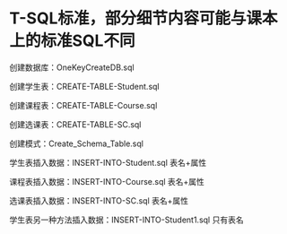 # T-SQL标准，部分细节内容可能与课本上的标准SQL不同

创建数据库：OneKeyCreateDB.sql 

创建学生表：CREATE-TABLE-Student.sql 

创建课程表：CREATE-TABLE-Course.sql	 

创建选课表：CREATE-TABLE-SC.sql	      

创建模式：Create_Schema_Table.sql 	

学生表插入数据：INSERT-INTO-Student.sql	 表名+属性

课程表插入数据：INSERT-INTO-Course.sql	表名+属性

选课表插入数据：INSERT-INTO-SC.sql	 表名+属性

学生表另一种方法插入数据：INSERT-INTO-Student1.sql 只有表名



